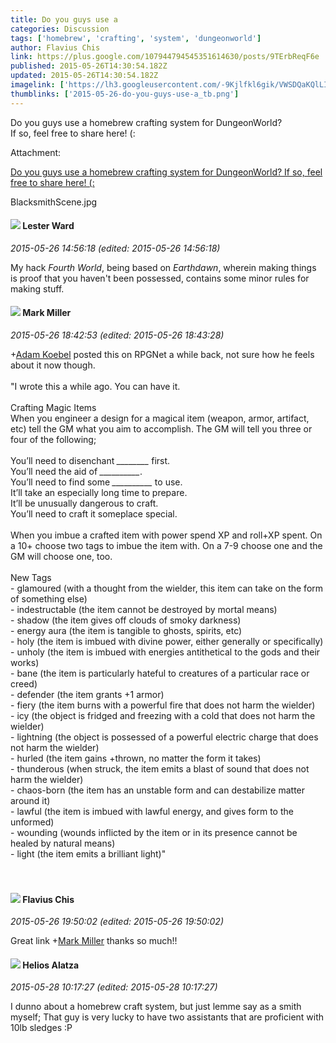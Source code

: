 ```yaml
---
title: Do you guys use a
categories: Discussion
tags: ['homebrew', 'crafting', 'system', 'dungeonworld']
author: Flavius Chis
link: https://plus.google.com/107944794545351614630/posts/9TErbReqF6e
published: 2015-05-26T14:30:54.182Z
updated: 2015-05-26T14:30:54.182Z
imagelink: ['https://lh3.googleusercontent.com/-9Kjlfkl6gik/VWSDQaKQlLI/AAAAAAAABUY/gHMWTXgBMYM/w800-h602/BlacksmithScene.jpg']
thumblinks: ['2015-05-26-do-you-guys-use-a_tb.png']
---
```


Do you guys use a homebrew crafting system for DungeonWorld?﻿<br />If so, feel free to share here! (:


Attachment:

<a href='https://plus.google.com/photos/107944794545351614630/albums/6153187309436622401/6153187308818437298?sqi=100084733231320276299&sqsi=495ab0e7-7352-40c7-9718-677d19c9273e'>Do you guys use a homebrew crafting system for DungeonWorld?﻿
If so, feel free to share here! (:</a>


BlacksmithScene.jpg
<div id='comment z12buhjbouvvefl1m22wylzgdkf3iz4ju04'>
  <h4><img src='{{site.baseurl}}//images/avatars/108131264929529993281_photo.jpg'> Lester Ward</h4>
      <p><cite>2015-05-26 14:56:18 (edited: 2015-05-26 14:56:18)</cite></p>
        <p>My hack <i>Fourth World</i>, being based on <i>Earthdawn</i>, wherein making things is proof that you haven&#39;t been possessed, contains some minor rules for making stuff.</p>
</div>
        

<div id='comment z12buhjbouvvefl1m22wylzgdkf3iz4ju04'>
  <h4><img src='{{site.baseurl}}//images/avatars/109405940963382100238_photo.jpg'> Mark Miller</h4>
      <p><cite>2015-05-26 18:42:53 (edited: 2015-05-26 18:43:28)</cite></p>
        <p><span class="proflinkWrapper"><span class="proflinkPrefix">+</span><a class="proflink" href="https://plus.google.com/112484087750169360510" oid="112484087750169360510">Adam Koebel</a></span> posted this on RPGNet a while back, not sure how he feels about it now though.  <br /><br />&quot;I wrote this a while ago. You can have it.<br /><br />Crafting Magic Items<br />When you engineer a design for a magical item (weapon, armor, artifact, etc) tell the GM what you aim to accomplish. The GM will tell you three or four of the following;<br /><br />You’ll need to disenchant <i>________</i> first.<br />You’ll need the aid of <i>__________</i>.<br />You’ll need to find some <i>__________</i> to use.<br />It’ll take an especially long time to prepare.<br />It’ll be unusually dangerous to craft.<br />You’ll need to craft it someplace special.<br /><br />When you imbue a crafted item with power spend XP and roll+XP spent. On a 10+ choose two tags to imbue the item with. On a 7-9 choose one and the GM will choose one, too. <br /><br />New Tags<br />- glamoured (with a thought from the wielder, this item can take on the form of something else)<br />- indestructable (the item cannot be destroyed by mortal means)<br />- shadow (the item gives off clouds of smoky darkness)<br />- energy aura (the item is tangible to ghosts, spirits, etc)<br />- holy (the item is imbued with divine power, either generally or specifically)<br />- unholy (the item is imbued with energies antithetical to the gods and their works)<br />- bane (the item is particularly hateful to creatures of a particular race or creed)<br />- defender (the item grants +1 armor)<br />- fiery (the item burns with a powerful fire that does not harm the wielder) <br />- icy (the object is fridged and freezing with a cold that does not harm the wielder)<br />- lightning (the object is possessed of a powerful electric charge that does not harm the wielder)<br />- hurled (the item gains +thrown, no matter the form it takes)<br />- thunderous (when struck, the item emits a blast of sound that does not harm the wielder)<br />- chaos-born (the item has an unstable form and can destabilize matter around it)<br />- lawful (the item is imbued with lawful energy, and gives form to the unformed)<br />- wounding (wounds inflicted by the item or in its presence cannot be healed by natural means)<br />- light (the item emits a brilliant light)&quot;<br /><br /><br /></p>
</div>
        

<div id='comment z12buhjbouvvefl1m22wylzgdkf3iz4ju04'>
  <h4><img src='{{site.baseurl}}//images/avatars/107944794545351614630_photo.jpg'> Flavius Chis</h4>
      <p><cite>2015-05-26 19:50:02 (edited: 2015-05-26 19:50:02)</cite></p>
        <p>Great link <span class="proflinkWrapper"><span class="proflinkPrefix">+</span><a class="proflink" href="https://plus.google.com/109405940963382100238" oid="109405940963382100238">Mark Miller</a></span> thanks so much!!</p>
</div>
        

<div id='comment z12buhjbouvvefl1m22wylzgdkf3iz4ju04'>
  <h4><img src='{{site.baseurl}}//images/avatars/104151086029211709137_photo.jpg'> Helios Alatza</h4>
      <p><cite>2015-05-28 10:17:27 (edited: 2015-05-28 10:17:27)</cite></p>
        <p>I dunno about a homebrew craft system, but just lemme say as a smith myself; That guy is very lucky to have two assistants that are proficient with 10lb sledges :P</p>
</div>
        